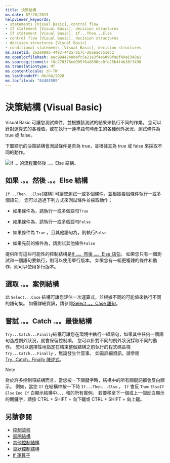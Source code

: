 ```yaml
---
title: 決策結構
ms.date: 07/20/2015
helpviewer_keywords:
- statements [Visual Basic], control flow
- If statement [Visual Basic], decision structures
- If statement [Visual Basic], If...Then...Else
- control flow [Visual Basic], decision structures
- decision structures [Visual Basic]
- conditional statements [Visual Basic], decision structures
ms.assetid: 2e2e0895-4483-442a-b17c-26aead751ec2
ms.openlocfilehash: aac9844240defc5a21a3f4e6090fa8f49e6348a1
ms.sourcegitcommit: f8c270376ed905f6a8896ce0fe25b4f4b38ff498
ms.translationtype: MT
ms.contentlocale: zh-TW
ms.lasthandoff: 06/04/2020
ms.locfileid: "84403509"
---
```

# <a name="decision-structures-visual-basic"></a>決策結構 (Visual Basic)
Visual Basic 可讓您測試條件，並根據該測試的結果來執行不同的作業。 您可以針對運算式的各種值，或在執行一連串語句時產生的各種例外狀況，測試條件為 true 或 false。  
  
 下圖顯示的決策結構會測試條件是否為 true，並根據其為 true 或 false 來採取不同的動作。  
  
 ![If ... 的流程圖然後 .。。Else 結構。](./media/decision-structures/if-then-else-construction.gif)  
  
## <a name="ifthenelse-construction"></a>如果 .。。然後 .。。Else 結構  
 `If...Then...Else`[結構] 可讓您測試一或多個條件，並根據每個條件執行一或多個語句。 您可以透過下列方式來測試條件並採取動作：  
  
- 如果條件為，請執行一或多個語句`True`  
  
- 如果條件為，請執行一或多個語句`False`  
  
- 如果條件為 `True` ，且其他語句為，則執行`False`  
  
- 如果先前的條件為，請測試其他條件`False`  
  
 提供所有這些可能性的控制結構是[If .。。然後 .。。Else 語句](../../../language-reference/statements/if-then-else-statement.md)。 如果您只有一個測試和一個語句要執行，則可以使用單行版本。 如果您有一組更複雜的條件和動作，則可以使用多行版本。  
  
## <a name="selectcase-construction"></a>選取 .。。案例結構  
 此 `Select...Case` 結構可讓您評估一次運算式，並根據不同的可能值來執行不同的語句集。 如需詳細資訊，請參閱[Select .。。Case 語句](../../../language-reference/statements/select-case-statement.md)。  
  
## <a name="trycatchfinally-construction"></a>嘗試 .。。Catch .。。最後結構  
 `Try...Catch...Finally`結構可讓您在環境中執行一組語句，如果其中任何一個語句造成例外狀況，就會保留控制項。 您可以針對不同的例外狀況採取不同的動作。 您可以選擇性地指定在結束整個結構之前執行的程式碼區塊 `Try...Catch...Finally` ，無論發生什麼事。 如需詳細資訊，請參閱 [Try...Catch...Finally 陳述式](../../../language-reference/statements/try-catch-finally-statement.md)。  
  
> [!NOTE]
> 對於許多控制項結構而言，當您按一下關鍵字時，結構中的所有關鍵詞都會反白顯示。 例如，當您 `If` 在結構中按一下時 `If...Then...Else` ， `If` 會反 `Then` `ElseIf` `Else` `End If` 白顯示結構中、、、和的所有實例。 若要移至下一個或上一個反白顯示的關鍵字，請按 CTRL + SHIFT + 向下鍵或 CTRL + SHIFT + 向上鍵。  
  
## <a name="see-also"></a>另請參閱

- [控制流程](index.md)
- [迴圈結構](loop-structures.md)
- [其他控制結構](other-control-structures.md)
- [巢狀控制結構](nested-control-structures.md)
- [If 運算子](../../../language-reference/operators/if-operator.md)
